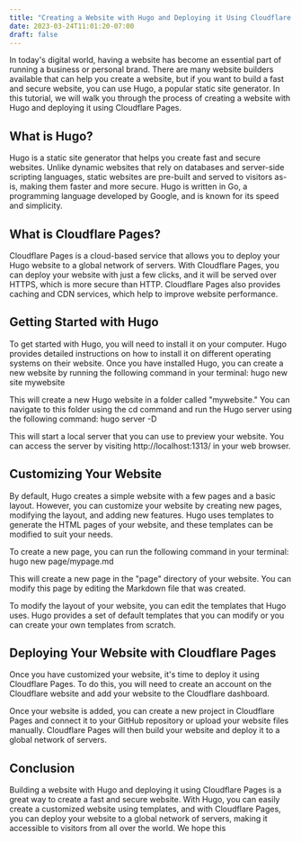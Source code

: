 ```yaml
---
title: "Creating a Website with Hugo and Deploying it Using Cloudflare Pages"
date: 2023-03-24T11:01:20-07:00
draft: false
---
```


In today's digital world, having a website has become an essential part of running a business or personal brand. There are many website builders available that can help you create a website, but if you want to build a fast and secure website, you can use Hugo, a popular static site generator. In this tutorial, we will walk you through the process of creating a website with Hugo and deploying it using Cloudflare Pages.

## What is Hugo?

Hugo is a static site generator that helps you create fast and secure websites. Unlike dynamic websites that rely on databases and server-side scripting languages, static websites are pre-built and served to visitors as-is, making them faster and more secure. Hugo is written in Go, a programming language developed by Google, and is known for its speed and simplicity.

## What is Cloudflare Pages?

Cloudflare Pages is a cloud-based service that allows you to deploy your Hugo website to a global network of servers. With Cloudflare Pages, you can deploy your website with just a few clicks, and it will be served over HTTPS, which is more secure than HTTP. Cloudflare Pages also provides caching and CDN services, which help to improve website performance.

## Getting Started with Hugo

To get started with Hugo, you will need to install it on your computer. Hugo provides detailed instructions on how to install it on different operating systems on their website. Once you have installed Hugo, you can create a new website by running the following command in your terminal: hugo new site mywebsite

This will create a new Hugo website in a folder called "mywebsite." You can navigate to this folder using the cd command and run the Hugo server using the following command: hugo server -D

This will start a local server that you can use to preview your website. You can access the server by visiting http://localhost:1313/ in your web browser.

## Customizing Your Website

By default, Hugo creates a simple website with a few pages and a basic layout. However, you can customize your website by creating new pages, modifying the layout, and adding new features. Hugo uses templates to generate the HTML pages of your website, and these templates can be modified to suit your needs.

To create a new page, you can run the following command in your terminal: hugo new page/mypage.md

This will create a new page in the "page" directory of your website. You can modify this page by editing the Markdown file that was created.

To modify the layout of your website, you can edit the templates that Hugo uses. Hugo provides a set of default templates that you can modify or you can create your own templates from scratch.

## Deploying Your Website with Cloudflare Pages

Once you have customized your website, it's time to deploy it using Cloudflare Pages. To do this, you will need to create an account on the Cloudflare website and add your website to the Cloudflare dashboard.

Once your website is added, you can create a new project in Cloudflare Pages and connect it to your GitHub repository or upload your website files manually. Cloudflare Pages will then build your website and deploy it to a global network of servers.

## Conclusion

Building a website with Hugo and deploying it using Cloudflare Pages is a great way to create a fast and secure website. With Hugo, you can easily create a customized website using templates, and with Cloudflare Pages, you can deploy your website to a global network of servers, making it accessible to visitors from all over the world. We hope this